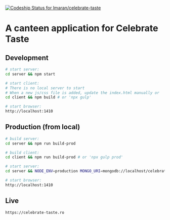 [ ![Codeship Status for lmaran/celebrate-taste](https://codeship.com/projects/81058240-1769-0133-c3e2-06c83ac03245/status?branch=master)](https://codeship.com/projects/93583)

# A canteen application for Celebrate Taste

## Development

```bash
# start server:
cd server && npm start

# start client:
# There is no local server to start
# When a new js/css file is added, update the index.html manually or
cd client && npm build # or 'npx gulp'

# start browser:
http://localhost:1410
```

## Production (from local)

```bash
# build server:
cd server && npm run build-prod

# build client:
cd client && npm run build-prod # or 'npx gulp prod'

# start server:
cd server && NODE_ENV=production MONGO_URI=mongodb://localhost/celebrate-taste-dev PORT=1411 node dist/server.js

# start browser:
http://localhost:1410
```

## Live

```bash
https://celebrate-taste.ro
```
